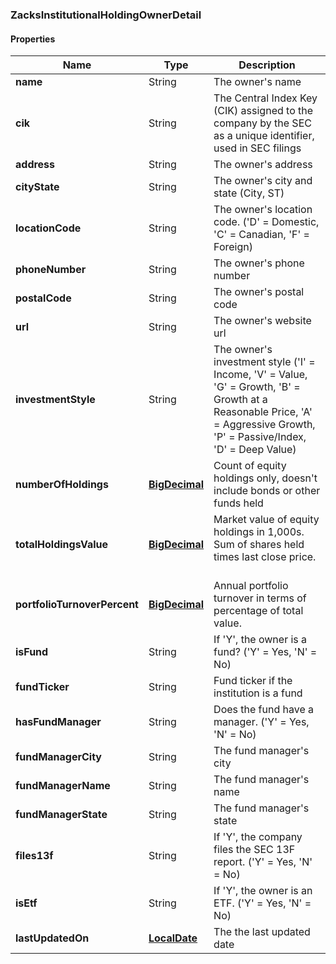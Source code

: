 
[//]: # (CLASS:ZacksInstitutionalHoldingOwnerDetail)

[//]: # (KIND:object)

### ZacksInstitutionalHoldingOwnerDetail

#### Properties

[//]: # (START_DEFINITION)

Name | Type | Description
------------ | ------------- | -------------
**name** | String | The owner&#39;s name &nbsp;
**cik** | String | The Central Index Key (CIK) assigned to the company by the SEC as a unique identifier, used in SEC filings &nbsp;
**address** | String | The owner&#39;s address &nbsp;
**cityState** | String | The owner&#39;s city and state (City, ST) &nbsp;
**locationCode** | String | The owner&#39;s location code. (&#39;D&#39; &#x3D; Domestic, &#39;C&#39; &#x3D; Canadian, &#39;F&#39; &#x3D; Foreign) &nbsp;
**phoneNumber** | String | The owner&#39;s phone number &nbsp;
**postalCode** | String | The owner&#39;s postal code &nbsp;
**url** | String | The owner&#39;s website url &nbsp;
**investmentStyle** | String | The owner&#39;s investment style (&#39;I&#39; &#x3D; Income, &#39;V&#39; &#x3D; Value, &#39;G&#39; &#x3D; Growth, &#39;B&#39; &#x3D;  Growth at a Reasonable Price, &#39;A&#39; &#x3D; Aggressive Growth, &#39;P&#39; &#x3D; Passive/Index, &#39;D&#39; &#x3D; Deep Value) &nbsp;
**numberOfHoldings** | [**BigDecimal**](BigDecimal.md) | Count of equity holdings only, doesn&#39;t include bonds or other funds held &nbsp;
**totalHoldingsValue** | [**BigDecimal**](BigDecimal.md) | Market value of equity holdings in 1,000s. Sum of shares held times last close price. &nbsp;
**portfolioTurnoverPercent** | [**BigDecimal**](BigDecimal.md) | Annual portfolio turnover in terms of percentage of total value. &nbsp;
**isFund** | String | If &#39;Y&#39;, the owner is a fund? (&#39;Y&#39; &#x3D; Yes, &#39;N&#39; &#x3D; No) &nbsp;
**fundTicker** | String | Fund ticker if the institution is a fund &nbsp;
**hasFundManager** | String | Does the fund have a manager. (&#39;Y&#39; &#x3D; Yes, &#39;N&#39; &#x3D; No) &nbsp;
**fundManagerCity** | String | The fund manager&#39;s city &nbsp;
**fundManagerName** | String | The fund manager&#39;s name &nbsp;
**fundManagerState** | String | The fund manager&#39;s state &nbsp;
**files13f** | String | If &#39;Y&#39;, the company files the SEC 13F report. (&#39;Y&#39; &#x3D; Yes, &#39;N&#39; &#x3D; No) &nbsp;
**isEtf** | String | If &#39;Y&#39;, the owner is an ETF. (&#39;Y&#39; &#x3D; Yes, &#39;N&#39; &#x3D; No) &nbsp;
**lastUpdatedOn** | [**LocalDate**](LocalDate.md) | The the last updated date &nbsp;

[//]: # (END_DEFINITION)


[//]: # (CONTAINED_CLASS:BigDecimal)


[//]: # (CONTAINED_CLASS:BigDecimal)


[//]: # (CONTAINED_CLASS:BigDecimal)


[//]: # (CONTAINED_CLASS:LocalDate)





